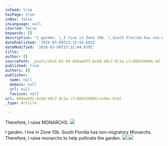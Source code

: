 ```yaml
---
inFeed: true
hasPage: true
inNav: false
inLanguage: null
starred: false
keywords: []
description: "I garden. \_I live in Zone 10b. \_South Florida has non-migratory Monarchs. \_Therefore, I raise monarchs to help pollinate the garden."
datePublished: '2016-03-09T23:32:54.603Z'
dateModified: '2016-03-09T23:32:44.079Z'
title: ''
author: []
sourcePath: _posts/2016-03-09-8d8ae935-bc8d-40c7-9c1a-c7cd8b5599b5.md
published: true
authors: []
publisher:
  name: null
  domain: null
  url: null
  favicon: null
url: 8d8ae935-bc8d-40c7-9c1a-c7cd8b5599b5/index.html
_type: Article

---
```

Therefore, I raise MONARCHS.
![](https://the-grid-user-content.s3-us-west-2.amazonaws.com/3c7aa6b8-82d1-4a9c-865b-f9228741aa11.jpg)

I garden.  I live in Zone 10b.  South Florida has non-migratory Monarchs.  Therefore, I raise monarchs to help pollinate the garden.
![](https://the-grid-user-content.s3-us-west-2.amazonaws.com/13851b01-c73a-47e7-9ab9-170aa287e606.jpg)
![](https://the-grid-user-content.s3-us-west-2.amazonaws.com/25b44980-ed6b-4193-9baf-dc4c2c1432d3.jpg)